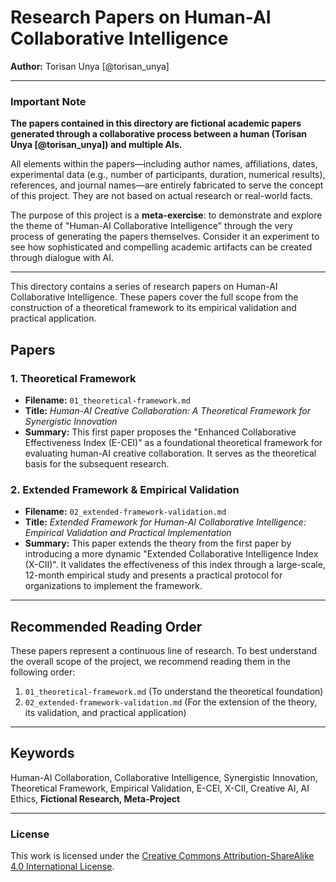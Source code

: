 # Research Papers on Human-AI Collaborative Intelligence

**Author:** Torisan Unya [@torisan_unya]

---

### **Important Note**

**The papers contained in this directory are fictional academic papers generated through a collaborative process between a human (Torisan Unya [@torisan_unya]) and multiple AIs.**

All elements within the papers—including author names, affiliations, dates, experimental data (e.g., number of participants, duration, numerical results), references, and journal names—are entirely fabricated to serve the concept of this project. They are not based on actual research or real-world facts.

The purpose of this project is a **meta-exercise**: to demonstrate and explore the theme of "Human-AI Collaborative Intelligence" through the very process of generating the papers themselves. Consider it an experiment to see how sophisticated and compelling academic artifacts can be created through dialogue with AI.

---

This directory contains a series of research papers on Human-AI Collaborative Intelligence. These papers cover the full scope from the construction of a theoretical framework to its empirical validation and practical application.

## Papers

### 1. Theoretical Framework

*   **Filename:** `01_theoretical-framework.md`
*   **Title:** *Human-AI Creative Collaboration: A Theoretical Framework for Synergistic Innovation*
*   **Summary:**
    This first paper proposes the "Enhanced Collaborative Effectiveness Index (E-CEI)" as a foundational theoretical framework for evaluating human-AI creative collaboration. It serves as the theoretical basis for the subsequent research.

### 2. Extended Framework & Empirical Validation

*   **Filename:** `02_extended-framework-validation.md`
*   **Title:** *Extended Framework for Human-AI Collaborative Intelligence: Empirical Validation and Practical Implementation*
*   **Summary:**
    This paper extends the theory from the first paper by introducing a more dynamic "Extended Collaborative Intelligence Index (X-CII)". It validates the effectiveness of this index through a large-scale, 12-month empirical study and presents a practical protocol for organizations to implement the framework.

---

## Recommended Reading Order

These papers represent a continuous line of research. To best understand the overall scope of the project, we recommend reading them in the following order:

1.  `01_theoretical-framework.md` (To understand the theoretical foundation)
2.  `02_extended-framework-validation.md` (For the extension of the theory, its validation, and practical application)

---

## Keywords

Human-AI Collaboration, Collaborative Intelligence, Synergistic Innovation, Theoretical Framework, Empirical Validation, E-CEI, X-CII, Creative AI, AI Ethics, **Fictional Research, Meta-Project**

---

### License
This work is licensed under the [Creative Commons Attribution-ShareAlike 4.0 International License](http://creativecommons.org/licenses/by-sa/4.0/).
